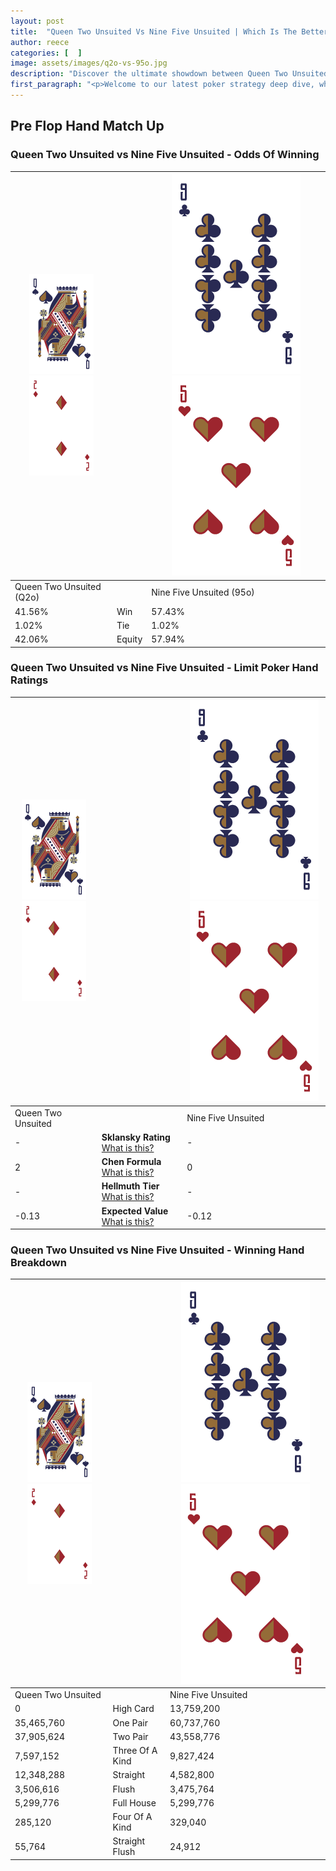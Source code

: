```yaml
---
layout: post
title:  "Queen Two Unsuited Vs Nine Five Unsuited | Which Is The Better Hand In Poker? A Complete Guide"
author: reece
categories: [  ]
image: assets/images/q2o-vs-95o.jpg
description: "Discover the ultimate showdown between Queen Two Unsuited and Nine Five Unsuited in poker! Uncover the odds, strategies, and scenarios where one hand triumphs over the other. Get ready to up your poker game with this thrilling analysis."
first_paragraph: "<p>Welcome to our latest poker strategy deep dive, where we're pitting two distinct hands against each other in a high-stakes showdown: Queen Two Unsuited vs Nine Five Unsuited.</p><p>In the dynamic world of poker, every decision counts, and knowing which hand holds the upper hand is key to your success at the table.</p><p>In this article, we'll dissect these two hands, explore the scenarios where one dominates the other, and equip you with the knowledge to make strategic choices that can tip the odds in your favor.</p><p>Get ready to unravel the intriguing dynamics of these poker hands and elevate your game to new heights.</p>"
---
```




[comment]: # (sp0)

## Pre Flop Hand Match Up

<div class="table hand-ratings" markdown="1"> 



### Queen Two Unsuited vs Nine Five Unsuited - Odds Of Winning


    
| ![image info](assets/images/hand1/Q.png) ![image info](assets/images/hand1/2o.png) |  | ![image info](assets/images/hand2/9.png) ![image info](assets/images/hand2/5o.png) |
| -------- | -------- | -------- |
| Queen Two Unsuited (Q2o) |  | Nine Five Unsuited (95o) |
| 41.56% | Win | 57.43% |
| 1.02% | Tie | 1.02% |
| 42.06% | Equity | 57.94% |




[comment]: # (sp1)



### Queen Two Unsuited vs Nine Five Unsuited - Limit Poker Hand Ratings


    
| ![image info](assets/images/hand1/Q.png) ![image info](assets/images/hand1/2o.png) |  | ![image info](assets/images/hand2/9.png) ![image info](assets/images/hand2/5o.png) |
| -------- | -------- | -------- |
| Queen Two Unsuited |  | Nine Five Unsuited |
| - | **Sklansky Rating** [What is this?](/sklansky-rating-explained) | - |
| 2 | **Chen Formula** [What is this?](/chen-formula-explained) | 0 |
| - | **Hellmuth Tier** [What is this?](/Hellmuth-tier-explained) | - |
| -0.13 | **Expected Value** [What is this?](/expected-value-explained) | -0.12 |




[comment]: # (sp2)



### Queen Two Unsuited vs Nine Five Unsuited - Winning Hand Breakdown


    
| ![image info](assets/images/hand1/Q.png) ![image info](assets/images/hand1/2o.png) |  | ![image info](assets/images/hand2/9.png) ![image info](assets/images/hand2/5o.png) |
| -------- | -------- | -------- |
| Queen Two Unsuited |  | Nine Five Unsuited |
| 0 | High Card | 13,759,200 |
| 35,465,760 | One Pair | 60,737,760 |
| 37,905,624 | Two Pair | 43,558,776 |
| 7,597,152 | Three Of A Kind | 9,827,424 |
| 12,348,288 | Straight | 4,582,800 |
| 3,506,616 | Flush | 3,475,764 |
| 5,299,776 | Full House | 5,299,776 |
| 285,120 | Four Of A Kind | 329,040 |
| 55,764 | Straight Flush | 24,912 |




[comment]: # (sp3)



</div>

[comment]: # (sp4)



[comment]: # (sp5)

